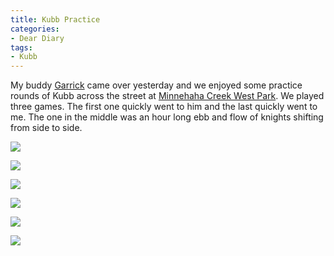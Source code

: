 ```yaml
---
title: Kubb Practice
categories:
- Dear Diary
tags:
- Kubb
---
```


My buddy [Garrick](http://garrickvanburen.com/) came over yesterday and we enjoyed some practice rounds of Kubb across the street at [Minnehaha Creek West Park](http://www.minneapolisparks.org/default.asp?PageID=4&parkid=496). We played three games. The first one quickly went to him and the last quickly went to me. The one in the middle was an hour long ebb and flow of knights shifting from side to side.



  
   ![](/assets/posts/2012/IMG_6627.jpg)
  

  
   ![](/assets/posts/2012/IMG_6629.jpg)
  

  
   ![](/assets/posts/2012/IMG_6631.jpg)
  

  
   ![](/assets/posts/2012/IMG_6634.jpg)
  

  
   ![](/assets/posts/2012/IMG_6635.jpg)
  

  
   ![](/assets/posts/2012/IMG_6636.jpg)
  


